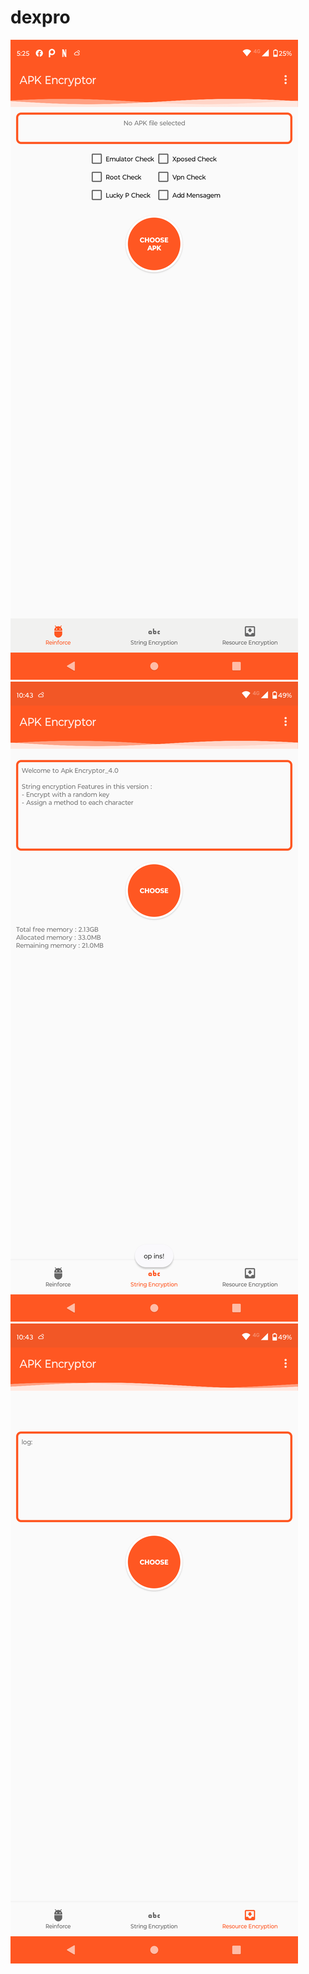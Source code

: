 # dexpro

<img src="https://github.com/eucmods/dexpro/blob/main/Screenshot_20250323-172533.png" alt="Apk Encryptor">

<img src="https://github.com/eucmods/dexpro/blob/main/Screenshot_20250324-224326.png" alt="String Encryption">

<img src="https://github.com/eucmods/dexpro/blob/main/Screenshot_20250324-224329.png" alt="Resources Encryption">
